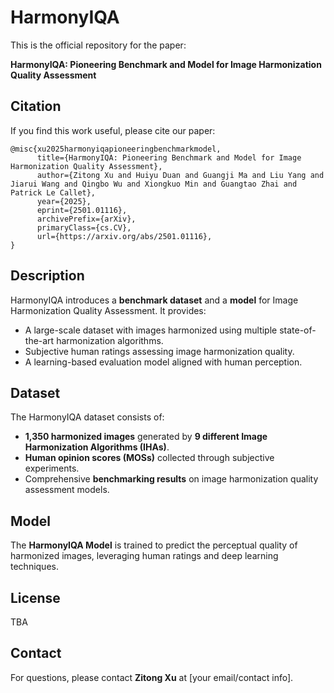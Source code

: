 # HarmonyIQA

This is the official repository for the paper:

**HarmonyIQA: Pioneering Benchmark and Model for Image Harmonization Quality Assessment**

## Citation
If you find this work useful, please cite our paper:

```
@misc{xu2025harmonyiqapioneeringbenchmarkmodel,
      title={HarmonyIQA: Pioneering Benchmark and Model for Image Harmonization Quality Assessment},
      author={Zitong Xu and Huiyu Duan and Guangji Ma and Liu Yang and Jiarui Wang and Qingbo Wu and Xiongkuo Min and Guangtao Zhai and Patrick Le Callet},
      year={2025},
      eprint={2501.01116},
      archivePrefix={arXiv},
      primaryClass={cs.CV},
      url={https://arxiv.org/abs/2501.01116},
}
```

## Description
HarmonyIQA introduces a **benchmark dataset** and a **model** for Image Harmonization Quality Assessment. It provides:
- A large-scale dataset with images harmonized using multiple state-of-the-art harmonization algorithms.
- Subjective human ratings assessing image harmonization quality.
- A learning-based evaluation model aligned with human perception.

## Dataset
The HarmonyIQA dataset consists of:
- **1,350 harmonized images** generated by **9 different Image Harmonization Algorithms (IHAs)**.
- **Human opinion scores (MOSs)** collected through subjective experiments.
- Comprehensive **benchmarking results** on image harmonization quality assessment models.

## Model
The **HarmonyIQA Model** is trained to predict the perceptual quality of harmonized images, leveraging human ratings and deep learning techniques.

## License
TBA

## Contact
For questions, please contact **Zitong Xu** at [your email/contact info].

